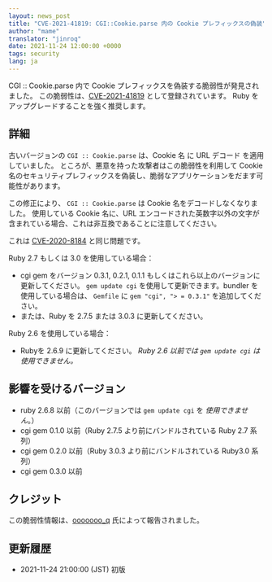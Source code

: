 ```yaml
---
layout: news_post
title: "CVE-2021-41819: CGI::Cookie.parse 内の Cookie プレフィックスの偽装"
author: "mame"
translator: "jinroq"
date: 2021-11-24 12:00:00 +0000
tags: security
lang: ja
---
```


CGI :: Cookie.parse 内で Cookie プレフィックスを偽装する脆弱性が発見されました。
この脆弱性は、[CVE-2021-41819](https://www.cve.org/CVERecord?id=CVE-2021-41819) として登録されています。
Ruby をアップグレードすることを強く推奨します。

## 詳細

古いバージョンの `CGI :: Cookie.parse` は、Cookie 名 に URL デコード を適用していました。
ところが、悪意を持った攻撃者はこの脆弱性を利用して Cookie 名のセキュリティプレフィックスを偽装し、脆弱なアプリケーションをだます可能性があります。

この修正により、 `CGI :: Cookie.parse` は Cookie 名をデコードしなくなりました。
使用している Cookie 名に、URL エンコードされた英数字以外の文字が含まれている場合、これは非互換であることに注意してください。

これは [CVE-2020-8184](https://www.cve.org/CVERecord?id=CVE-2020-8184) と同じ問題です。

Ruby 2.7 もしくは 3.0 を使用している場合：

* cgi gem をバージョン 0.3.1, 0.2.1, 0.1.1 もしくはこれら以上のバージョンに更新してください。 `gem update cgi` を使用して更新できます。bundler を使用している場合は、 `Gemfile` に `gem "cgi", "> = 0.3.1"` を追加してください。
* または、Ruby を 2.7.5 または 3.0.3 に更新してください。

Ruby 2.6 を使用している場合：

* Rubyを 2.6.9 に更新してください。 *Ruby 2.6 以前では `gem update cgi` は使用できません。*

## 影響を受けるバージョン

* ruby​​ 2.6.8 以前（このバージョンでは `gem update cgi` を *使用できません*。）
* cgi gem 0.1.0 以前（Ruby 2.7.5 より前にバンドルされている Ruby 2.7 系列）
* cgi gem 0.2.0 以前（Ruby 3.0.3 より前にバンドルされている Ruby3.0 系列）
* cgi gem 0.3.0 以前

## クレジット

この脆弱性情報は、[ooooooo_q](https://hackerone.com/ooooooo_q) 氏によって報告されました。

## 更新履歴

* 2021-11-24 21:00:00 (JST) 初版
